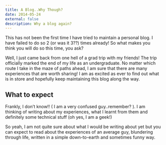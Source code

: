 ```yaml
---
title: A Blog..Why Though?
date: 2014-05-24
external: false
description: Why a blog again?
---
```


This has not been the first time I have tried to maintain a personal blog. I have failed to do so 2 (or was it 3??) times already! So what makes you think you will do so this time, you ask?

Well, I just came back from one hell of a grad trip with my friends! The trip officially marked the end of my life as an undergraduate. No matter which route I take in the maze of paths ahead, I am sure that there are many experiences that are worth sharing! I am as excited as ever to find out what is in store and hopefully keep maintaining this blog along the way.

## What to expect

Frankly, I don’t know!! ( I am a very confused guy..remember? ). I am thinking of writing about my experiences, what I learnt from them and definitely some technical stuff (oh yes, I am a geek!)

So yeah, I am not quite sure about what I would be writing about yet but you can expect to read about the experiences of an average guy, blundering through life, written in a simple down-to-earth and sometimes funny way.
